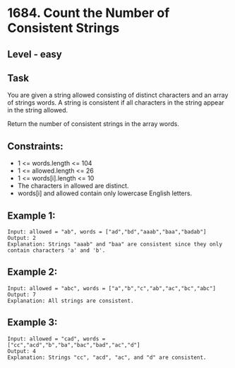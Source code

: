 # 1684. Count the Number of Consistent Strings


## Level - easy


## Task
You are given a string allowed consisting of distinct characters and an array of strings words. 
A string is consistent if all characters in the string appear in the string allowed.

Return the number of consistent strings in the array words.


## Constraints:
- 1 <= words.length <= 104
- 1 <= allowed.length <= 26
- 1 <= words[i].length <= 10
- The characters in allowed are distinct.
- words[i] and allowed contain only lowercase English letters.


## Example 1:
````
Input: allowed = "ab", words = ["ad","bd","aaab","baa","badab"]
Output: 2
Explanation: Strings "aaab" and "baa" are consistent since they only contain characters 'a' and 'b'.
````


## Example 2:
````
Input: allowed = "abc", words = ["a","b","c","ab","ac","bc","abc"]
Output: 7
Explanation: All strings are consistent.
````


## Example 3:
````
Input: allowed = "cad", words = ["cc","acd","b","ba","bac","bad","ac","d"]
Output: 4
Explanation: Strings "cc", "acd", "ac", and "d" are consistent.
````